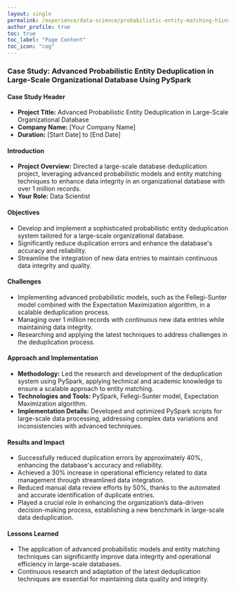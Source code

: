 ```yaml
---
layout: single
permalink: /experience/data-science/probabilistic-entity-matching-h1insights/
author_profile: true
toc: true
toc_label: "Page Content"
toc_icon: "cog"
---
```


### Case Study: Advanced Probabilistic Entity Deduplication in Large-Scale Organizational Database Using PySpark

#### Case Study Header
- **Project Title:** Advanced Probabilistic Entity Deduplication in Large-Scale Organizational Database
- **Company Name:** [Your Company Name]
- **Duration:** [Start Date] to [End Date]

#### Introduction
- **Project Overview:** Directed a large-scale database deduplication project, leveraging advanced probabilistic models and entity matching techniques to enhance data integrity in an organizational database with over 1 million records.
- **Your Role:** Data Scientist

#### Objectives
- Develop and implement a sophisticated probabilistic entity deduplication system tailored for a large-scale organizational database.
- Significantly reduce duplication errors and enhance the database's accuracy and reliability.
- Streamline the integration of new data entries to maintain continuous data integrity and quality.

#### Challenges
- Implementing advanced probabilistic models, such as the Fellegi-Sunter model combined with the Expectation Maximization algorithm, in a scalable deduplication process.
- Managing over 1 million records with continuous new data entries while maintaining data integrity.
- Researching and applying the latest techniques to address challenges in the deduplication process.

#### Approach and Implementation
- **Methodology:** Led the research and development of the deduplication system using PySpark, applying technical and academic knowledge to ensure a scalable approach to entity matching.
- **Technologies and Tools:** PySpark, Fellegi-Sunter model, Expectation Maximization algorithm.
- **Implementation Details:** Developed and optimized PySpark scripts for large-scale data processing, addressing complex data variations and inconsistencies with advanced techniques.

#### Results and Impact
- Successfully reduced duplication errors by approximately 40%, enhancing the database's accuracy and reliability.
- Achieved a 30% increase in operational efficiency related to data management through streamlined data integration.
- Reduced manual data review efforts by 50%, thanks to the automated and accurate identification of duplicate entries.
- Played a crucial role in enhancing the organization’s data-driven decision-making process, establishing a new benchmark in large-scale data deduplication.

#### Lessons Learned
- The application of advanced probabilistic models and entity matching techniques can significantly improve data integrity and operational efficiency in large-scale databases.
- Continuous research and adaptation of the latest deduplication techniques are essential for maintaining data quality and integrity.